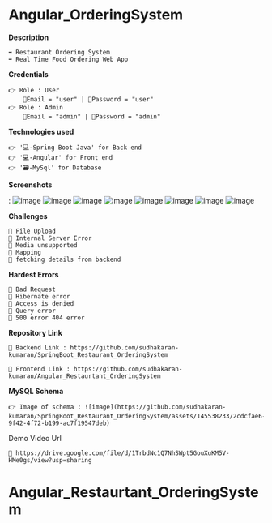 # Angular_OrderingSystem


**Description**

    ➡️ Restaurant Ordering System
    ➡️ Real Time Food Ordering Web App
    


**Credentials**

    👉 Role : User
        📧Email = "user" | 🔐Password = "user"
    👉 Role : Admin
        📧Email = "admin" | 🔐Password = "admin"    
**Technologies used**

    👉 '💻-Spring Boot Java' for Back end
    👉 '💻-Angular' for Front end 
    👉 '🗃️-MySql' for Database 


**Screenshots**

: ![image](https://github.com/sudhakaran-kumaran/SpringBoot_Restaurant_OrderingSystem/assets/145538233/9d2844e8-ccdd-4b2c-9ad9-9224d057b8a5)
![image](https://github.com/sudhakaran-kumaran/SpringBoot_Restaurant_OrderingSystem/assets/145538233/50a418e9-9586-4d10-99cd-812d023a3461)
![image](https://github.com/sudhakaran-kumaran/SpringBoot_Restaurant_OrderingSystem/assets/145538233/e6537cd5-f1c2-4bdb-a4b4-35f5da5476e4)
![image](https://github.com/sudhakaran-kumaran/SpringBoot_Restaurant_OrderingSystem/assets/145538233/0fb136c9-d17b-415d-9803-8499a8cbac36)
![image](https://github.com/sudhakaran-kumaran/SpringBoot_Restaurant_OrderingSystem/assets/145538233/96f48259-472e-4ae5-b909-ba2003817102)
![image](https://github.com/sudhakaran-kumaran/SpringBoot_Restaurant_OrderingSystem/assets/145538233/ece7b2fc-bf6d-4837-96ac-8a93de6e5318)
![image](https://github.com/sudhakaran-kumaran/SpringBoot_Restaurant_OrderingSystem/assets/145538233/064fcc01-1ebc-4e4a-a142-2670eed1814e)
![image](https://github.com/sudhakaran-kumaran/Angular_Restaurtant_OrderingSystem/assets/145538233/95ccc048-280a-461a-8265-a6db26548538)




     


**Challenges**

    🔴 File Upload
    🔴 Internal Server Error
    🔴 Media unsupported
    🔴 Mapping
    🔴 fetching details from backend


**Hardest Errors** 

    🚩 Bad Request
    🚩 Hibernate error
    🚩 Access is denied
    🚩 Query error
    🚩 500 error 404 error


**Repository Link**

    🔗 Backend Link : https://github.com/sudhakaran-kumaran/SpringBoot_Restaurant_OrderingSystem
    
    🔗 Frontend Link : https://github.com/sudhakaran-kumaran/Angular_Restaurtant_OrderingSystem
    


**MySQL Schema**

    👉 Image of schema : ![image](https://github.com/sudhakaran-kumaran/SpringBoot_Restaurant_OrderingSystem/assets/145538233/2cdcfae6-9f42-4f72-b199-ac7f19547deb)



Demo Video Url
  
    🔗 https://drive.google.com/file/d/1TrbdNc1Q7NhSWpt5GouXuKM5V-HMe0gs/view?usp=sharing
  
  
  
  
# Angular_Restaurtant_OrderingSystem

